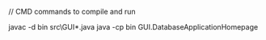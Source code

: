 // CMD commands to compile and run


javac -d bin src\GUI\*.java
java -cp bin GUI.DatabaseApplicationHomepage
